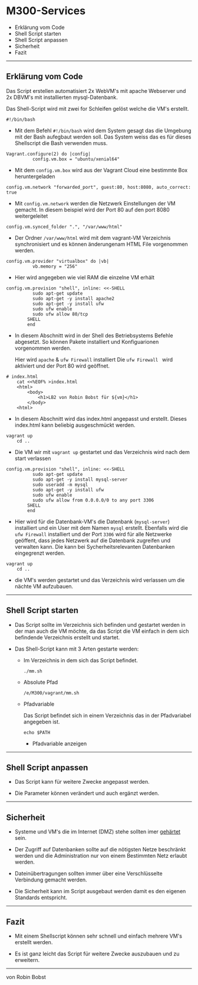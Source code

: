 # M300-Services

* Erklärung vom Code
* Shell Script starten
* Shell Script anpassen
* Sicherheit
* Fazit

---

## Erklärung vom Code

Das Script erstellen automatisiert 2x WebVM's mit apache Webserver und 2x DBVM's mit installierten mysql-Datenbank.

Das Shell-Script wird mit zwei for Schleifen gelöst welche die VM's erstellt. 

```
#!/bin/bash
```

* Mit dem Befehl `#!/bin/bash` wird dem System gesagt das die Umgebung mit der Bash aufegbaut werden soll. Das System weiss das es für dieses Shellscript die Bash verwenden muss.  

```
Vagrant.configure(2) do |config|
          config.vm.box = "ubuntu/xenial64"
```

* Mit dem `config.vm.box` wird aus der Vagrant Cloud eine bestimmte Box heruntergeladen

```
config.vm.network "forwarded_port", guest:80, host:8080, auto_correct: true
```
* Mit `config.vm.network` werden die Netzwerk Einstellungen der VM gemacht. In diesem beispiel wird der Port 80 auf den port 8080 weitergeleitet 

```
config.vm.synced_folder ".", "/var/www/html"
```

* Der Ordner `/var/www/html` wird mit dem vagrant-VM Verzeichnis synchronisiert und es können änderungenam HTML File vorgenommen werden. 

```
config.vm.provider "virtualbox" do |vb|
          vb.memory = "256"  
```

* Hier wird angegeben wie viel RAM die einzelne VM erhält

```
config.vm.provision "shell", inline: <<-SHELL 
          sudo apt-get update
          sudo apt-get -y install apache2
          sudo apt-get -y install ufw
          sudo ufw enable
          sudo ufw allow 80/tcp
        SHELL
        end
```

* In diesem Abschnitt wird in der Shell des Betriebsystems Befehle abgesetzt. So können Pakete installiert und Konfiguarionen vorgenommen werden.
  
  Hier wird `apache` & `ufw Firewall` installiert
  Die `ufw Firewall ` wird aktiviert und der Port 80 wird geöffnet.

```
# index.html 
    cat <<%EOF% >index.html
    <html>
        <body>
            <h1>LB2 von Robin Bobst für ${vm}</h1>
        </body>
    <html>
```

* In diesem Abschnitt wird das index.html angepasst und erstellt. Dieses index.html kann beliebig ausgeschmückt werden.

```
vagrant up
    cd ..
```

* Die VM wir mit `vagrant up` gestartet und das Verzeichnis wird nach dem start verlassen

```
config.vm.provision "shell", inline: <<-SHELL 
          sudo apt-get update
          sudo apt-get -y install mysql-server
          sudo useradd -m mysql
          sudo apt-get -y install ufw
          sudo ufw enable
          sudo ufw allow from 0.0.0.0/0 to any port 3306
        SHELL
        end
```
* Hier wird für die Datenbank-VM's die Datenbank (`mysql-server`) installiert und ein User mit dem Namen `mysql` erstellt.
  Ebenfalls wird die `ufw Firewall` installiert und der Port `3306` wird für alle Netzwerke geöffent, dass jedes Netzwerk auf die Datenbank zugreifen und verwalten kann. 
  Die kann bei Sycherheitsrelevanten Datenbanken eingegrenzt werden.

```
vagrant up
    cd ..   
```
* die VM's werden gestartet und das Verzeichnis wird verlassen um die nächte VM aufzubauen. 


---

## Shell Script starten

* Das Script sollte im Verzeichnis sich befinden und gestartet werden in der man auch die VM möchte, da das Script die VM einfach in dem sich befindende Verzeichnis erstellt und startet.

* Das Shell-Script kann mit 3 Arten gestarte werden:
  
  * Im Verzeichnis in dem sich das Script befindet.
     ```
     ./mm.sh
     ```
  * Absolute Pfad
    ```
    /e/M300/vagrant/mm.sh
    ```  

  * Pfadvariable
    
    Das Script befindet sich in einem Verzeichnis das in der Pfadvariabel angegeben ist.
    ```
    echo $PATH
    ```
    * Pfadvariable anzeigen

---

## Shell Script anpassen

* Das Script kann für weitere Zwecke angepasst werden. 

* Die Parameter können verändert und auch ergänzt werden. 

---

## Sicherheit

[1]: https://de.wikipedia.org/wiki/H%C3%A4rten_(Computer) "härten"

* Systeme und VM's die im Internet (DMZ) stehe sollten imer [gehärtet][1] sein.

* Der Zugriff auf Datenbanken sollte auf die nötigsten Netze beschränkt werden und die Administration nur von einem Bestimmten Netz erlaubt werden.

* Dateinübertragungen sollten immer über eine Verschlüsselte Verbindung gemacht werden. 

* Die Sicherheit kann im Script ausgebaut werden damit es den eigenen Standards entspricht. 

---

## Fazit

* Mit einem Shellscript können sehr schnell und einfach mehrere VM's erstellt werden. 

* Es ist ganz leicht das Script für weitere Zwecke auszubauen und zu erweitern. 

---
von Robin Bobst

